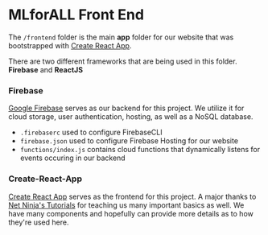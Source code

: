 # MLforALL Front End

The `/frontend` folder is the main **app** folder for our website that was bootstrapped with [Create React App](https://github.com/facebook/create-react-app).

There are two different frameworks that are being used in this folder. **Firebase** and **ReactJS**

### Firebase

[Google Firebase](https://firebase.google.com/) serves as our backend for this project. We utilize it for cloud storage, user authentication, hosting, as well as a NoSQL database.

-   `.firebaserc` used to configure FirebaseCLI
-   `firebase.json` used to configure Firebase Hosting for our website
-   `functions/index.js` contains cloud functions that dynamically listens for events occuring in our backend

### Create-React-App

[Create React App](https://github.com/facebook/create-react-app) serves as the frontend for this project. A major thanks to [Net Ninja's Tutorials](https://www.youtube.com/playlist?list=PL4cUxeGkcC9iWstfXntcj8f-dFZ4UtlN3) for teaching us many important basics as well. We have many components and hopefully can provide more details as to how they're used here.
